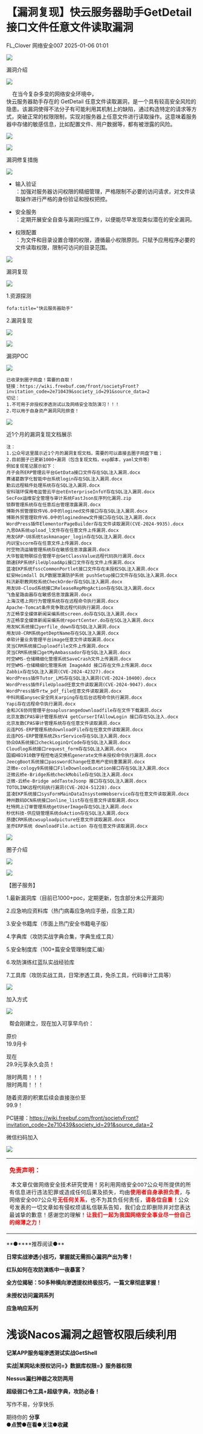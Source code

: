 #  【漏洞复现】快云服务器助手GetDetail接口文件任意文件读取漏洞   
FL_Clover  网络安全007   2025-01-06 01:01  
  
![](https://mmbiz.qpic.cn/mmbiz_png/2txKvJB0ibDoWZJHVDZGt0B9f3ibajocORaBekPzGOIe691ZdUP4LsBz5Uic8LaTmaWG7icgNb0HfsstW77u8uLrCg/640?wx_fmt=png&from=appmsg "")  
  
漏洞介绍  
  
![](https://mmbiz.qpic.cn/mmbiz_png/2txKvJB0ibDoWZJHVDZGt0B9f3ibajocOR11vNUnAVxK5mEnib7ZCOaKtwzk3S5jDX3ZUeLMTKibUm95GBoSQk3pEg/640?wx_fmt=png&from=appmsg "")  
  
  
    在当今复杂多变的网络安全环境中，  
快云服务器助手存在的 GetDetail 任意文件读取漏洞，是一个具有较高安全风险的隐患。该漏洞使得不法分子有可能利用其机制上的缺陷，通过构造特定的请求等方式，突破正常的权限限制，实现对服务器上任意文件进行读取操作。这意味着服务器中存储的敏感信息，比如配置文件、用户数据等，都有被泄露的风险。  
  
![](https://mmbiz.qpic.cn/mmbiz_png/2txKvJB0ibDpUMX12ocmKfoqhj0icCvUwPGUoI58ftOhSdRFm3FibKcs23VXlfDHgYicKLXzyQ41kMyUtQPxa0mia3g/640?wx_fmt=png&from=appmsg "")  
  
![](https://mmbiz.qpic.cn/mmbiz_png/2txKvJB0ibDoWZJHVDZGt0B9f3ibajocORaBekPzGOIe691ZdUP4LsBz5Uic8LaTmaWG7icgNb0HfsstW77u8uLrCg/640?wx_fmt=png&from=appmsg "")  
  
漏洞修复措施  
  
![](https://mmbiz.qpic.cn/mmbiz_png/2txKvJB0ibDoWZJHVDZGt0B9f3ibajocOR11vNUnAVxK5mEnib7ZCOaKtwzk3S5jDX3ZUeLMTKibUm95GBoSQk3pEg/640?wx_fmt=png&from=appmsg "")  
  
- 输入验证  
：加强对服务器访问权限的精细管理，严格限制不必要的访问请求，对文件读取操作进行严格的身份验证和授权把控。  
  
- 安全服务  
：定期开展安全自查与漏洞扫描工作，以便能尽早发现类似潜在的安全漏洞。  
  
- 权限配置  
：为文件和目录设置合理的权限，遵循最小权限原则。只赋予应用程序必要的文件读取权限，限制可访问的目录范围。  
  
![](https://mmbiz.qpic.cn/mmbiz_png/2txKvJB0ibDoWZJHVDZGt0B9f3ibajocORaBekPzGOIe691ZdUP4LsBz5Uic8LaTmaWG7icgNb0HfsstW77u8uLrCg/640?wx_fmt=png&from=appmsg "")  
  
漏洞复现  
  
![](https://mmbiz.qpic.cn/mmbiz_png/2txKvJB0ibDoWZJHVDZGt0B9f3ibajocOR11vNUnAVxK5mEnib7ZCOaKtwzk3S5jDX3ZUeLMTKibUm95GBoSQk3pEg/640?wx_fmt=png&from=appmsg "")  
  
  
1.资源探测  
```
fofa:title="快云服务器助手"
```  
  
2.漏洞复现  
  
![](https://mmbiz.qpic.cn/mmbiz_png/2txKvJB0ibDpUMX12ocmKfoqhj0icCvUwPLBRNF5UnoibBjnUrHtR9TbWDbKEGGcFzSAf12qKU3Ijvk2mfKgwvHjQ/640?wx_fmt=png&from=appmsg "")  
  
![](https://mmbiz.qpic.cn/mmbiz_png/2txKvJB0ibDoWZJHVDZGt0B9f3ibajocORaBekPzGOIe691ZdUP4LsBz5Uic8LaTmaWG7icgNb0HfsstW77u8uLrCg/640?wx_fmt=png&from=appmsg "")  
  
漏洞POC  
  
![](https://mmbiz.qpic.cn/mmbiz_png/2txKvJB0ibDoWZJHVDZGt0B9f3ibajocOR11vNUnAVxK5mEnib7ZCOaKtwzk3S5jDX3ZUeLMTKibUm95GBoSQk3pEg/640?wx_fmt=png&from=appmsg "")  
  
```
已收录到圈子网盘！需要的自取！
链接：https://wiki.freebuf.com/front/societyFront?invitation_code=2e710439&society_id=291&source_data=2
切记：
1.不可用于非授权渗透测试以及网络安全攻防演习！！！
2.可以用于自身资产漏洞风险排查！
```  
  
![](https://mmbiz.qpic.cn/mmbiz_png/2txKvJB0ibDoWZJHVDZGt0B9f3ibajocORaBekPzGOIe691ZdUP4LsBz5Uic8LaTmaWG7icgNb0HfsstW77u8uLrCg/640?wx_fmt=other&from=appmsg&tp=webp&wxfrom=5&wx_lazy=1&wx_co=1 "")  
  
近1个月的漏洞复现文档展示  
```
注：
1.公众号这里展示近1个月的漏洞复现文档，需要的可以直接去圈子网盘下载；
2.目前圈子已更新1000+漏洞（包含复现文档，exp脚本，yaml文件等）
例如复现笔记展示如下：
月子会所ERP管理云平台GetData接口文件存在SQL注入漏洞.docx 
赛诸葛数字化智能中台系统login存在SQL注入漏洞.docx 
勤云远程稿件处理系统存在SQL注入漏洞.docx 
安科瑞环保用电监管云平台etEnterpriseInfoY存在SQL注入漏洞.docx 
SecFox运维安全管理与审计系统FastJson反序列化漏洞.zip 
锁群管理系统存在任意后台管理泄露漏洞.docx 
博斯外贸管理软件V6.0中的logined文件接口存在SQL注入漏洞.docx 
博斯外贸管理软件V6.0中的loginednew文件接口存在SQL注入漏洞.docx 
WordPress插件ElementorPageBuilder存在文件读取漏洞(CVE-2024-9935).docx 
九思OA系统upload_l文件存在任意文件上传漏洞.docx 
用友GRP-U8系统taskmanager_login存在SQL注入漏洞.docx 
内训宝scorm存在任意文件上传漏洞.docx 
时空物流运输管理系统存在敏感信息泄露漏洞.docx 
大华智能物联综合管理平台GetClassValue远程代码执行漏洞.docx 
朗速ERP系统FileUploadApi接口文件存在文件上传漏洞.docx 
蓝凌EKP系统fsscCommonPortlet接口文件存在未授权SQL注入漏洞.docx 
虹安Heimdall DLP数据泄漏防护系统 pushSetup接口文件存在SQL注入漏洞.docx 
科汛新职教网校系统CheckOrder存在SQL注入漏洞.docx 
用友U8-Cloud系统接口ReleaseRepMngAction存在SQL注入漏洞.docx 
飞鱼星路由器存在敏感信息泄露漏洞.docx 
上海汉塔上网行为管理系统存在远程命令执行漏洞.docx 
Apache-Tomcat条件竞争致远程代码执行漏洞.docx 
方正畅享全媒体新闻采编系统screen.do存在SQL注入漏洞.docx 
方正畅享全媒体新闻采编系统reportCenter.do存在SQL注入漏洞.docx 
用友NC系统接口yerfile_down存在SQL注入漏洞.docx 
用友U8-CRM系统getDeptName存在SQL注入漏洞.docx 
卓软计量业务管理平台image任意文件读取漏洞.docx 
灵当CRM系统接口uploadfile文件上传漏洞.docx 
灵当CRM系统接口getMyAmbassador存在SQL注入漏洞.docx 
时空WMS-仓储精细化管理系统SaveCrash文件上传漏洞.docx 
时空WMS-仓储精细化管理系统 ImageAdd 接口存在文件上传漏洞.docx 
Zabbix存在SQL注入漏洞(CVE-2024-42327).docx 
WordPress插件Tutor_LMS存在SQL注入漏洞(CVE-2024-10400).docx 
WordPress插件FileUpload任意文件读取漏洞(CVE-2024-9047).docx 
WordPress插件rtw_pdf_file任意文件读取漏洞.docx 
中科网威anysec安全网关arping存在后台远程命令执行漏洞.docx 
Yapi存在远程命令执行漏洞.docx 
金和JC6协同管理平台oaplusrangedownloadfile存在文件下载漏洞.docx 
北京友数CPAS审计管理系统V4 getCurserIfAllowLogin 接口存在SQL注入.docx 
北京友数CPAS审计管理系统存在任意文件读取漏洞.docx 
云连POS-ERP管理系统downloadFile存在任意文件读取漏洞.docx 
云连POS-ERP管理系统ZksrService存在SQL注入漏洞.docx 
协众OA系统接口checkLoginQrCode存在SQL注入漏洞.docx 
Cloudlog系统接口request_form存在SQL注入漏洞.docx 
国威HB1910数字程控电话交换机generate文件未授权命令执行漏洞.docx 
JeecgBoot系统接口passwordChange任意用户密码重置漏洞.docx 
泛微e-cology9系统接口FileDownloadLocation接口存在SQL注入漏洞.docx 
泛微云桥e-Bridge系统checkMobile存在SQL注入漏洞.docx 
泛微-云桥e-Bridge addTasteJsonp 接口存在SQL注入漏洞.docx 
TOTOLINK远程代码执行漏洞(CVE-2024-51228).docx 
蓝凌EKP系统接口sysFormMainDataInsystemWebservice存在任意文件读取漏洞.docx 
神州数码DCN系统接口online_list存在任意文件读取漏洞.docx 
杜特网上订单管理系统getUserImage存在SQL注入漏洞.docx 
秒优科技-供应链管理系统doAction存在SQL注入漏洞.docx 
昂捷CRM系统cwsuploadpicture任意文件读取漏洞.docx 
圣乔ERP系统 downloadFile.action 存在任意文件读取漏洞.docx 
```  
  
![](https://mmbiz.qpic.cn/mmbiz_png/2txKvJB0ibDoWZJHVDZGt0B9f3ibajocORaBekPzGOIe691ZdUP4LsBz5Uic8LaTmaWG7icgNb0HfsstW77u8uLrCg/640?wx_fmt=png&from=appmsg "")  
  
圈子介绍  
  
![](https://mmbiz.qpic.cn/mmbiz_png/2txKvJB0ibDoWZJHVDZGt0B9f3ibajocOR11vNUnAVxK5mEnib7ZCOaKtwzk3S5jDX3ZUeLMTKibUm95GBoSQk3pEg/640?wx_fmt=png&from=appmsg "")  
  
  
![](https://mmbiz.qpic.cn/mmbiz_png/2txKvJB0ibDoWZJHVDZGt0B9f3ibajocORY46W37hdIib0UibY4EBBNU8JF9KLZDzB64MiasA4iaWwuMdqtZn3HXpdsA/640?wx_fmt=png&from=appmsg "")  
  
  
【圈子服务】  
  
1.最新漏洞库（目前已1000+poc，定期更新，包含部分未公开漏洞）  
  
2.应急响应资料库（热门病毒应急响应手册，应急工具）  
  
3.安全书籍库（市面上热门安全书籍电子版）  
  
4.字典库（攻防实战字典合集，字典生成工具）  
  
5.安全制度库（100+篇安全管理制度汇编）  
  
6.攻防演练红蓝队实战经验库  
  
7.工具库（攻防实战工具，日常渗透工具，免杀工具，代码审计工具等）  
  
  
  
  
![](https://mmbiz.qpic.cn/mmbiz_png/2txKvJB0ibDoWZJHVDZGt0B9f3ibajocORaBekPzGOIe691ZdUP4LsBz5Uic8LaTmaWG7icgNb0HfsstW77u8uLrCg/640?wx_fmt=png&from=appmsg "")  
  
加入方式  
  
![](https://mmbiz.qpic.cn/mmbiz_png/2txKvJB0ibDoWZJHVDZGt0B9f3ibajocOR11vNUnAVxK5mEnib7ZCOaKtwzk3S5jDX3ZUeLMTKibUm95GBoSQk3pEg/640?wx_fmt=png&from=appmsg "")  
  
  
  
  帮会刚建立，现在加入可享早鸟价：  
  
原价  
19.9月卡  
  
现在  
29.9元享永久会员！  
  
限时两周！！！  
限时两周！！！  
  
随着资源的积累后续会直接涨价至  
99.9！  
  
PC链接：https://wiki.freebuf.com/front/societyFront?invitation_code=2e710439&society_id=291&source_data=2  
  
微信扫码加入  
  
![](https://mmbiz.qpic.cn/mmbiz_png/2txKvJB0ibDrP5Ku16BK5Bl1AmveJZicdUJnc3fD7iaubFnH9sJiaNCVDico4GmGUlibWGM7PabbhLlqzFPXZqrXpJLg/640?wx_fmt=other&from=appmsg&tp=webp&wxfrom=5&wx_lazy=1&wx_co=1 "")  
  
  
  
  
<table><tbody><tr><td data-colwidth="576" width="576" valign="top"><p style="-webkit-tap-highlight-color: transparent;outline: 0px;letter-spacing: 0.544px;font-family: system-ui, -apple-system, BlinkMacSystemFont, &#34;Helvetica Neue&#34;, &#34;PingFang SC&#34;, &#34;Hiragino Sans GB&#34;, &#34;Microsoft YaHei UI&#34;, &#34;Microsoft YaHei&#34;, Arial, sans-serif;color: rgb(34, 34, 34);background-color: rgb(255, 255, 255);"><strong style="-webkit-tap-highlight-color: transparent;outline: 0px;"><span style="-webkit-tap-highlight-color: transparent;outline: 0px;font-family: 宋体;color: red;"><span leaf="">免责声明：</span></span></strong></p><p style="-webkit-tap-highlight-color: transparent;outline: 0px;letter-spacing: 0.544px;font-family: system-ui, -apple-system, BlinkMacSystemFont, &#34;Helvetica Neue&#34;, &#34;PingFang SC&#34;, &#34;Hiragino Sans GB&#34;, &#34;Microsoft YaHei UI&#34;, &#34;Microsoft YaHei&#34;, Arial, sans-serif;background-color: rgb(255, 255, 255);"><span style="-webkit-tap-highlight-color: transparent;outline: 0px;font-family: 宋体;"><span leaf=""> </span></span><span style="-webkit-tap-highlight-color: transparent;outline: 0px;font-size: 14px;"><span leaf="" style="-webkit-tap-highlight-color: transparent;outline: 0px;">本文章仅做网络安全技术研究使用！另利用网络安全007公众号所提供的所有信息进行违法犯罪或造成任何后果及损失，均由</span><strong style="-webkit-tap-highlight-color: transparent;outline: 0px;"><span style="-webkit-tap-highlight-color: transparent;outline: 0px;color: rgb(255, 0, 0);"><span leaf="" style="-webkit-tap-highlight-color: transparent;outline: 0px;">使用者自身承担负责</span></span></strong><span leaf="" style="-webkit-tap-highlight-color: transparent;outline: 0px;">，与网络安全007公众号</span><strong style="-webkit-tap-highlight-color: transparent;outline: 0px;"><span style="-webkit-tap-highlight-color: transparent;outline: 0px;color: rgb(255, 0, 0);"><span leaf="" style="-webkit-tap-highlight-color: transparent;outline: 0px;">无任何关系</span></span></strong><span leaf="" style="-webkit-tap-highlight-color: transparent;outline: 0px;">，也不为其负任何责任，</span><strong style="-webkit-tap-highlight-color: transparent;outline: 0px;"><span style="-webkit-tap-highlight-color: transparent;outline: 0px;color: rgb(255, 0, 0);"><span leaf="" style="-webkit-tap-highlight-color: transparent;outline: 0px;">请各位自重！</span></span></strong><span leaf="" style="-webkit-tap-highlight-color: transparent;outline: 0px;">公众号发表的一切文章如有侵权烦请私信联系告知，我们会立即删除并对您表达最诚挚的歉意！感谢您的理解！</span><strong style="-webkit-tap-highlight-color: transparent;outline: 0px;"><span style="-webkit-tap-highlight-color: transparent;outline: 0px;color: rgb(255, 0, 0);"><span leaf="" style="-webkit-tap-highlight-color: transparent;outline: 0px;">让我们一起为我国网络安全事业尽一份自己的绵薄之力！</span></span></strong></span></p></td></tr></tbody></table>  
**●****推荐阅读●**  
  
**日常实战渗透小技巧，掌握就无需担心漏洞产出为零！**  
  
**红队如何在攻防演练中一夜暴富？**  
  
**全方位揭秘：50多种横向渗透提权终极技巧，一篇文章彻底掌握！**  
  
**未授权访问漏洞系列**  
  
**应急响应系列**  
# 浅谈Nacos漏洞之超管权限后续利用  
  
**记某APP服务端渗透测试实战GetShell**  
  
**实战|某网站未授权访问=》数据库权限=》服务器权限**  
  
**Nessus漏扫神器之攻防两用**  
  
**超级弱口令工具+超级字典，攻防必备！**  
  
写作不易，分享快乐  
  
期待你的 **分享**  
●**点赞●在看●关注●收藏**  
  
